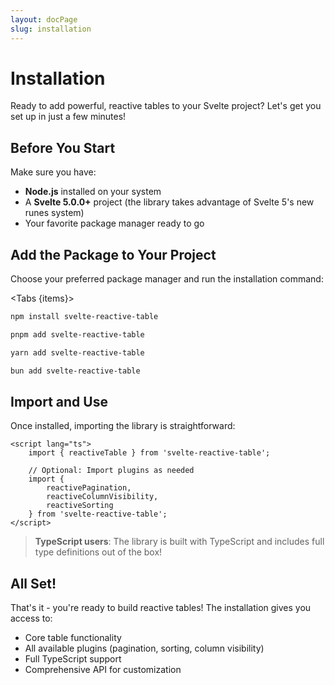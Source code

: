 ```yaml
---
layout: docPage
slug: installation
---
```


<script lang="ts">
  import Tabs from '$shared/ui/tabs.svelte';
  import TabItem from '$shared/ui/tab-item.svelte';
  import { reactiveBreadcrumb } from '$shared/lib/breadcrumb.svelte'
	import { BookOpen } from '@lucide/svelte';

  const items = ['npm', 'pnpm', 'yarn', 'bun'];

	const breadcrumb = reactiveBreadcrumb();
	breadcrumb.setItems([
		{
			icon: BookOpen, 
			href: '/docs/introduction'
		},
		{
			title: 'Getting Started',
		},
		{
			title: 'Installation'
		}
	])
</script>

# Installation

Ready to add powerful, reactive tables to your Svelte project? Let's get you set up in just a few minutes!

## Before You Start

Make sure you have:

- **Node.js** installed on your system
- A **Svelte 5.0.0+** project (the library takes advantage of Svelte 5's new runes system)
- Your favorite package manager ready to go

## Add the Package to Your Project

Choose your preferred package manager and run the installation command:

<Tabs {items}>
<TabItem value="npm">

```bash
npm install svelte-reactive-table
```

</TabItem>
<TabItem value="pnpm">

```bash
pnpm add svelte-reactive-table
```

</TabItem>
<TabItem value="yarn">

```bash
yarn add svelte-reactive-table
```

</TabItem>
<TabItem value="bun">

```bash
bun add svelte-reactive-table
```

</TabItem>
</Tabs>

## Import and Use

Once installed, importing the library is straightforward:

```svelte
<script lang="ts">
	import { reactiveTable } from 'svelte-reactive-table';

	// Optional: Import plugins as needed
	import {
		reactivePagination,
		reactiveColumnVisibility,
		reactiveSorting
	} from 'svelte-reactive-table';
</script>
```

> **TypeScript users**: The library is built with TypeScript and includes full type definitions out of the box!

## All Set!

That's it - you're ready to build reactive tables! The installation gives you access to:

- Core table functionality
- All available plugins (pagination, sorting, column visibility)
- Full TypeScript support
- Comprehensive API for customization
